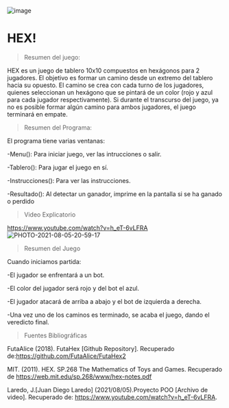![image](https://user-images.githubusercontent.com/68178763/128429704-d3b266dd-5448-4631-ad76-13f07cba481f.png)

# HEX!


> Resumen del juego:


HEX es un juego de tablero 10x10 compuestos en hexágonos para 2 jugadores. El objetivo es formar un camino desde un extremo del tablero hacia su opuesto. El camino se crea con cada turno de los jugadores, quienes seleccionan un hexágono que se pintará de un color (rojo y azul para cada jugador respectivamente). Si durante el transcurso del juego, ya no es posible formar algún camino para ambos jugadores, el juego terminará en empate.


> Resumen del Programa:

El programa tiene varias ventanas:

-Menu(): Para iniciar juego, ver las intrucciones o salir.

-Tablero(): Para jugar el juego en sí.

-Instrucciones(): Para ver las instrucciones.

-Resultado(): Al detectar un ganador, imprime en la pantalla si se ha ganado o perdido

> Video Explicatorio

https://www.youtube.com/watch?v=h_eT-6vLFRA
![PHOTO-2021-08-05-20-59-17](https://user-images.githubusercontent.com/68178763/128444532-5241084f-355a-4f4d-880d-f673b1d83fa2.jpg)

> Resumen del Juego

Cuando iniciamos partida: 

-El jugador se enfrentará a un bot.

-El color del jugador será rojo y del bot el azul.

-El jugador atacará de arriba a abajo y el bot de izquierda a derecha.

-Una vez uno de los caminos es terminado, se acaba el juego, dando el veredicto final.
    
> Fuentes Bibliográficas

FutaAlice (2018). FutaHex [Github Repository]. Recuperado de:https://github.com/FutaAlice/FutaHex2

MIT. (2011). HEX. SP.268 The Mathematics of Toys and Games. Recuperado de https://web.mit.edu/sp.268/www/hex-notes.pdf

Laredo, J.[Juan Diego Laredo] (2021/08/05).Proyecto POO [Archivo de video]. Recuperado de: https://www.youtube.com/watch?v=h_eT-6vLFRA.
